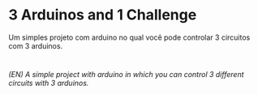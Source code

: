 # 3 Arduinos and 1 Challenge

Um simples projeto com arduino no qual você pode controlar 3 circuitos com 3 arduinos.  
# 
*(EN) A simple project with arduino in which you can control 3 different circuits with 3 arduinos.*  
